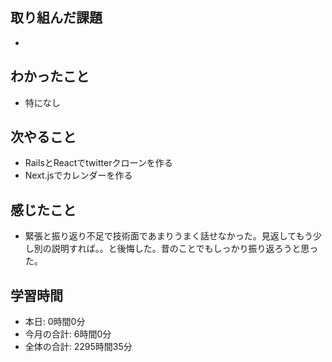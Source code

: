 ## 取り組んだ課題
- 
## わかったこと
-  特になし
## 次やること
- RailsとReactでtwitterクローンを作る
- Next.jsでカレンダーを作る
## 感じたこと
- 緊張と振り返り不足で技術面であまりうまく話せなかった。見返してもう少し別の説明すれば。。と後悔した。昔のことでもしっかり振り返ろうと思った。
## 学習時間
- 本日: 0時間0分
- 今月の合計: 6時間0分
- 全体の合計: 2295時間35分
